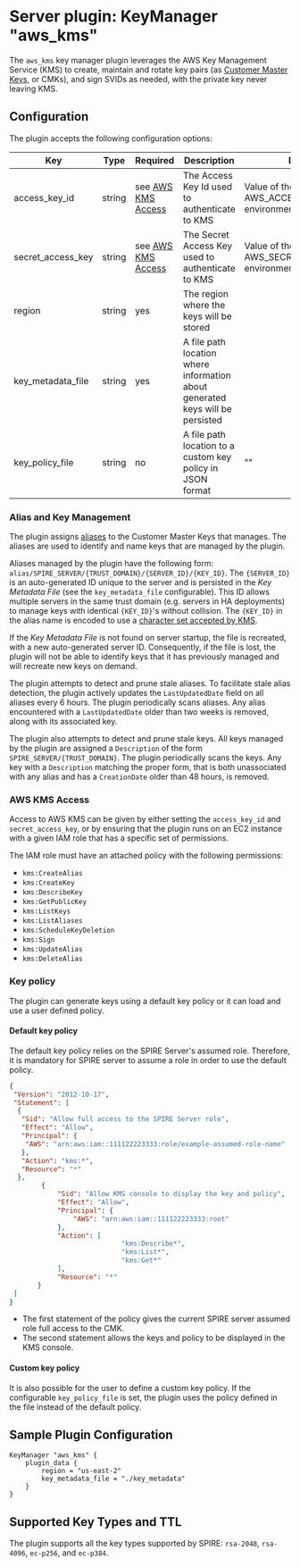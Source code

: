 # Server plugin: KeyManager "aws_kms"

The `aws_kms` key manager plugin leverages the AWS Key Management Service (KMS)
to create, maintain and rotate key pairs (as [Customer Master Keys](https://docs.aws.amazon.com/kms/latest/developerguide/concepts.html#master_keys),
or CMKs), and sign SVIDs as needed, with the private key never leaving KMS.

## Configuration

The plugin accepts the following configuration options:

| Key               | Type   | Required                              | Description                                                                   | Default                                                 |
|-------------------|--------|---------------------------------------|-------------------------------------------------------------------------------|---------------------------------------------------------|
| access_key_id     | string | see [AWS KMS Access](#aws-kms-access) | The Access Key Id used to authenticate to KMS                                 | Value of the AWS_ACCESS_KEY_ID environment variable     |
| secret_access_key | string | see [AWS KMS Access](#aws-kms-access) | The Secret Access Key used to authenticate to KMS                             | Value of the AWS_SECRET_ACCESS_KEY environment variable |
| region            | string | yes                                   | The region where the keys will be stored                                      |                                                         |
| key_metadata_file | string | yes                                   | A file path location where information about generated keys will be persisted |                                                         |
| key_policy_file   | string | no                                    | A file path location to a custom key policy in JSON format                    | ""                                                      |

### Alias and Key Management

The plugin assigns [aliases](https://docs.aws.amazon.com/kms/latest/developerguide/kms-alias.html)
to the Customer Master Keys that manages. The aliases are used to identify and
name keys that are managed by the plugin.

Aliases managed by the plugin have the following form: `alias/SPIRE_SERVER/{TRUST_DOMAIN}/{SERVER_ID}/{KEY_ID}`.
The `{SERVER_ID}` is an auto-generated ID unique to the server and is persisted
in the _Key Metadata File_ (see the `key_metadata_file` configurable). This ID
allows multiple servers in the same trust domain (e.g. servers in HA deployments)
to manage keys with identical `{KEY_ID}`'s without collision. The `{KEY_ID}` in
the alias name is encoded to use a [character set accepted by KMS](https://docs.aws.amazon.com/kms/latest/APIReference/API_CreateAlias.html#API_CreateAlias_RequestSyntax).

If the _Key Metadata File_ is not found on server startup, the file is recreated,
with a new auto-generated server ID. Consequently, if the file is lost, the plugin
will not be able to identify keys that it has previously managed and will
recreate new keys on demand.

The plugin attempts to detect and prune stale aliases. To facilitate stale alias
detection, the plugin actively updates the `LastUpdatedDate` field on all aliases
every 6 hours. The plugin periodically scans aliases. Any alias encountered with
a `LastUpdatedDate` older than two weeks is removed, along with its associated key.

The plugin also attempts to detect and prune stale keys. All keys managed by the
plugin are assigned a `Description` of the form `SPIRE_SERVER/{TRUST_DOMAIN}`.
The plugin periodically scans the keys. Any key with a `Description` matching
the proper form, that is both unassociated with any alias and has a `CreationDate`
older than 48 hours, is removed.

### AWS KMS Access

Access to AWS KMS can be given by either setting the `access_key_id` and
`secret_access_key`, or by ensuring that the plugin runs on an EC2 instance with
a given IAM role that has a specific set of permissions.

The IAM role must have an attached policy with the following permissions:

- `kms:CreateAlias`
- `kms:CreateKey`
- `kms:DescribeKey`
- `kms:GetPublicKey`
- `kms:ListKeys`
- `kms:ListAliases`
- `kms:ScheduleKeyDeletion`
- `kms:Sign`
- `kms:UpdateAlias`
- `kms:DeleteAlias`

### Key policy

The plugin can generate keys using a default key policy or it can load and use
a user defined policy.

#### Default key policy

The default key policy relies on the SPIRE Server's assumed role. Therefore, it
is mandatory for SPIRE server to assume a role in order to use the default policy.

```json
{
 "Version": "2012-10-17",
 "Statement": [
  {
   "Sid": "Allow full access to the SPIRE Server role",
   "Effect": "Allow",
   "Principal": {
    "AWS": "arn:aws:iam::111122223333:role/example-assumed-role-name"
   },
   "Action": "kms:*",
   "Resource": "*"
  },
        {
            "Sid": "Allow KMS console to display the key and policy",
            "Effect": "Allow",
            "Principal": {
                "AWS": "arn:aws:iam::111122223333:root"
            },
            "Action": [
                            "kms:Describe*",
                            "kms:List*",
                            "kms:Get*"
            ],
            "Resource": "*"
       }
 ]
}
```

- The first statement of the policy gives the current SPIRE server assumed role
full access to the CMK.
- The second statement allows the keys and policy to be displayed in the KMS console.

#### Custom key policy

It is also possible for the user to define a custom key policy. If the
configurable `key_policy_file` is set, the plugin uses the policy defined in the
file instead of the default policy.

## Sample Plugin Configuration

```hcl
KeyManager "aws_kms" {
    plugin_data {        
        region = "us-east-2"
        key_metadata_file = "./key_metadata"
    }
}
```

## Supported Key Types and TTL

The plugin supports all the key types supported by SPIRE: `rsa-2048`, `rsa-4096`,
`ec-p256`, and `ec-p384`.
